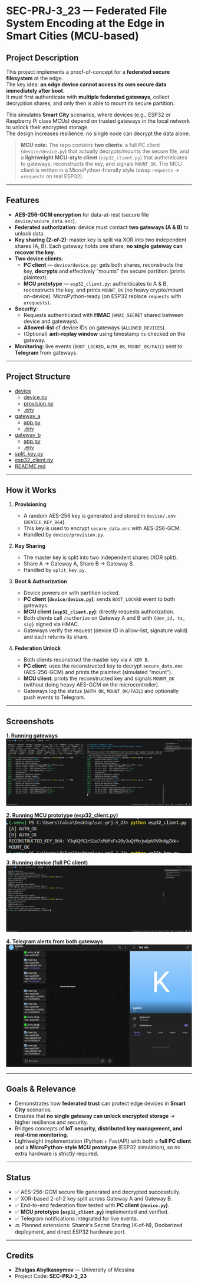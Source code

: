 # SEC-PRJ-3_23 — Federated File System Encoding at the Edge in Smart Cities (MCU-based)

## Project Description
This project implements a proof-of-concept for a **federated secure filesystem** at the edge.  
The key idea: **an edge device cannot access its own secure data immediately after boot**.  
It must first authenticate with **multiple federated gateways**, collect decryption shares, and only then is able to mount its secure partition.

This simulates **Smart City** scenarios, where devices (e.g., ESP32 or Raspberry Pi class MCUs) depend on trusted gateways in the local network to unlock their encrypted storage.  
The design increases resilience: no single node can decrypt the data alone.

> **MCU note:** The repo contains **two clients**: a full PC client (`device/device.py`) that actually decrypts/mounts the secure file, and a **lightweight MCU-style client** (`esp32_client.py`) that authenticates to gateways, reconstructs the key, and signals `MOUNT_OK`. The MCU client is written in a MicroPython-friendly style (swap `requests` → `urequests` on real ESP32).

---

## Features
- **AES-256-GCM encryption** for data-at-rest (secure file `device/secure_data.enc`).
- **Federated authorization**: device must contact **two gateways (A & B)** to unlock data.
- **Key sharing (2-of-2)**: master key is split via XOR into two independent shares (A, B). Each gateway holds one share; **no single gateway can recover the key**.
- **Two device clients**:
  - **PC client** — `device/device.py`: gets both shares, reconstructs the key, **decrypts** and effectively “mounts” the secure partition (prints plaintext).
  - **MCU prototype** — `esp32_client.py`: authenticates to A & B, reconstructs the key, and prints `MOUNT_OK` (no heavy crypto/mount on-device). MicroPython-ready (on ESP32 replace `requests` with `urequests`).
- **Security**:
  - Requests authenticated with **HMAC** (`HMAC_SECRET` shared between device and gateways).
  - **Allowed-list** of device IDs on gateways (`ALLOWED_DEVICES`).
  - (Optional) **anti-replay window** using timestamp `ts` checked on the gateway.
- **Monitoring**: live events (`BOOT_LOCKED`, `AUTH_OK`, `MOUNT_OK/FAIL`) sent to **Telegram** from gateways.

---

## Project Structure

* [device](./device)  
  * [device.py](./device/device.py)  
  * [provision.py](./device/provision.py)  
  * [.env](./device/.env)  
* [gateway_a](./gateway_a)  
  * [app.py](./gateway_a/app.py)  
  * [.env](./gateway_a/.env)  
* [gateway_b](./gateway_b)  
  * [app.py](./gateway_b/app.py)  
  * [.env](./gateway_b/.env)  
* [split_key.py](./split_key.py)
* [esp32_client.py](./esp32_client.py)    
* [README.md](./README.md)


---

## How it Works
1. **Provisioning**  
   - A random AES-256 key is generated and stored in `device/.env` (`DEVICE_KEY_B64`).  
   - This key is used to encrypt `secure_data.enc` with AES-256-GCM.  
   - Handled by `device/provision.py`.  

2. **Key Sharing**  
   - The master key is split into two independent shares (XOR split).  
   - Share A → Gateway A, Share B → Gateway B.  
   - Handled by `split_key.py`.  

3. **Boot & Authorization**  
   - Device powers on with partition locked.  
   - **PC client (`device/device.py`)**: sends `BOOT_LOCKED` event to both gateways.  
   - **MCU client (`esp32_client.py`)**: directly requests authorization.  
   - Both clients call `/authorize` on Gateway A and B with `{dev_id, ts, sig}` signed via HMAC.  
   - Gateways verify the request (device ID in allow-list, signature valid) and each returns its share.  

4. **Federation Unlock**  
   - Both clients reconstruct the master key via `A XOR B`.  
   - **PC client**: uses the reconstructed key to decrypt `secure_data.enc` (AES-256-GCM) and prints the plaintext (simulated “mount”).  
   - **MCU client**: prints the reconstructed key and signals `MOUNT_OK` (without doing heavy AES-GCM on the microcontroller).  
   - Gateways log the status (`AUTH_OK`, `MOUNT_OK/FAIL`) and optionally push events to Telegram.  


---

## Screenshots

**1. Running gateways**  
![Device gateways](screenshots/gateways.png)

**2. Running MCU prototype (esp32_client.py)**  
![Running esp32 client](screenshots/esp32.png)

**3. Running device (full PC client)**  
![Running device](screenshots/device.png)

**4. Telegram alerts from both gateways**  
![Telegram alerts](screenshots/telegram.png)


---

## Goals & Relevance
- Demonstrates how **federated trust** can protect edge devices in **Smart City** scenarios.  
- Ensures that **no single gateway can unlock encrypted storage** → higher resilience and security.  
- Bridges concepts of **IoT security, distributed key management, and real-time monitoring**.  
- Lightweight implementation (Python + FastAPI) with both a **full PC client** and a **MicroPython-style MCU prototype** (ESP32 simulation), so no extra hardware is strictly required.  

---

## Status
- ✅ AES-256-GCM secure file generated and decrypted successfully.  
- ✅ XOR-based 2-of-2 key split across Gateway A and Gateway B.  
- ✅ End-to-end federation flow tested with **PC client (`device.py`)**.  
- ✅ **MCU prototype (`esp32_client.py`)** implemented and verified.  
- ✅ Telegram notifications integrated for live events.  
- 🔜 Planned extensions: Shamir’s Secret Sharing (K-of-N), Dockerized deployment, and direct ESP32 hardware port.  


---

## Credits
- **Zhalgas Abylkassymov** — University of Messina  
- Project Code: **SEC-PRJ-3_23**
